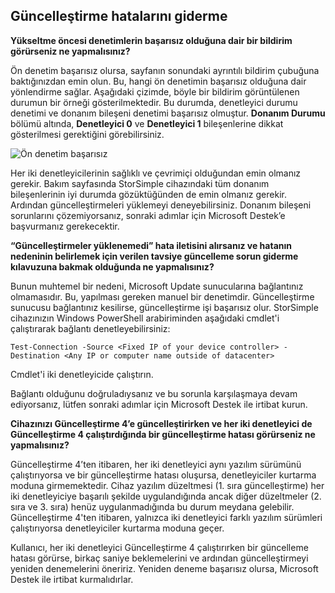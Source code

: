 <!--author=alkohli last changed: 03/17/16-->

## <a name="troubleshooting-update-failures"></a>Güncelleştirme hatalarını giderme
**Yükseltme öncesi denetimlerin başarısız olduğuna dair bir bildirim görürseniz ne yapmalısınız?**

Ön denetim başarısız olursa, sayfanın sonundaki ayrıntılı bildirim çubuğuna baktığınızdan emin olun. Bu, hangi ön denetimin başarısız olduğuna dair yönlendirme sağlar. Aşağıdaki çizimde, böyle bir bildirim görüntülenen durumun bir örneği gösterilmektedir. Bu durumda, denetleyici durumu denetimi ve donanım bileşeni denetimi başarısız olmuştur. **Donanım Durumu** bölümü altında, **Denetleyici 0** ve **Denetleyici 1** bileşenlerine dikkat gösterilmesi gerektiğini görebilirsiniz.

  ![Ön denetim başarısız](./media/storsimple-install-troubleshooting/HCS_PreUpdateCheckFailed-include.png)

Her iki denetleyicilerinin sağlıklı ve çevrimiçi olduğundan emin olmanız gerekir. Bakım sayfasında StorSimple cihazındaki tüm donanım bileşenlerinin iyi durumda gözüktüğünden de emin olmanız gerekir. Ardından güncelleştirmeleri yüklemeyi deneyebilirsiniz. Donanım bileşeni sorunlarını çözemiyorsanız, sonraki adımlar için Microsoft Destek’e başvurmanız gerekecektir.

**“Güncelleştirmeler yüklenemedi” hata iletisini alırsanız ve hatanın nedeninin belirlemek için verilen tavsiye güncelleme sorun giderme kılavuzuna bakmak olduğunda ne yapmalısınız?**

Bunun muhtemel bir nedeni, Microsoft Update sunucularına bağlantınız olmamasıdır. Bu, yapılması gereken manuel bir denetimdir. Güncelleştirme sunucusu bağlantınız kesilirse, güncelleştirme işi başarısız olur. StorSimple cihazınızın Windows PowerShell arabiriminden aşağıdaki cmdlet'i çalıştırarak bağlantı denetleyebilirsiniz:

 `Test-Connection -Source <Fixed IP of your device controller> -Destination <Any IP or computer name outside of datacenter>`

Cmdlet'i iki denetleyicide çalıştırın.

Bağlantı olduğunu doğruladıysanız ve bu sorunla karşılaşmaya devam ediyorsanız, lütfen sonraki adımlar için Microsoft Destek ile irtibat kurun.

**Cihazınızı Güncelleştirme 4’e güncelleştirirken ve her iki denetleyici de Güncelleştirme 4 çalıştırdığında bir güncelleştirme hatası görürseniz ne yapmalısınız?**

Güncelleştirme 4’ten itibaren, her iki denetleyici aynı yazılım sürümünü çalıştırıyorsa ve bir güncelleştirme hatası oluşursa, denetleyiciler kurtarma moduna girmemektedir. Cihaz yazılım düzeltmesi (1. sıra güncelleştirme) her iki denetleyiciye başarılı şekilde uygulandığında ancak diğer düzeltmeler (2. sıra ve 3. sıra) henüz uygulanmadığında bu durum meydana gelebilir. Güncelleştirme 4'ten itibaren, yalnızca iki denetleyici farklı yazılım sürümleri çalıştırıyorsa denetleyiciler kurtarma moduna geçer. 

Kullanıcı, her iki denetleyici Güncelleştirme 4 çalıştırırken bir güncelleme hatası görürse, birkaç saniye beklemelerini ve ardından güncelleştirmeyi yeniden denemelerini öneririz. Yeniden deneme başarısız olursa, Microsoft Destek ile irtibat kurmalıdırlar.
